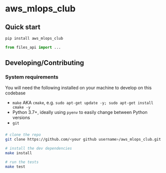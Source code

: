 # aws_mlops_club

## Quick start

```bash
pip install aws_mlops_club
```

```python
from files_api import ...
```

## Developing/Contributing

### System requirements

You will need the following installed on your machine to develop on this codebase

- `make` AKA `cmake`, e.g. `sudo apt-get update -y; sudo apt-get install cmake -y`
- Python 3.7+, ideally using `pyenv` to easily change between Python versions
- `git`

###

```bash
# clone the repo
git clone https://github.com/<your github username>/aws_mlops_club.git

# install the dev dependencies
make install

# run the tests
make test
```
